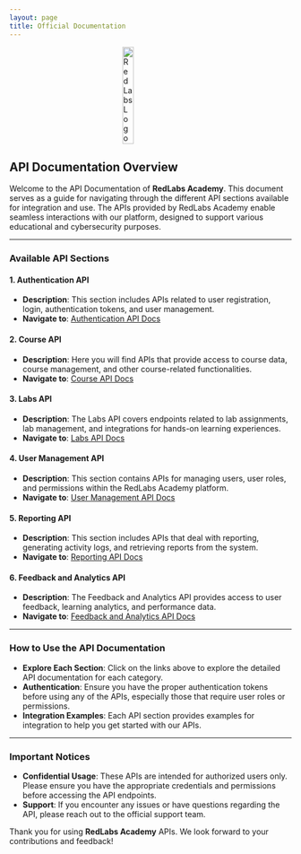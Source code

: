 ```yaml
---
layout: page
title: Official Documentation
---
```


<style>
    .image-container {
        display: flex;
        align-items: center;
        justify-content: center;
    }
    .transparent-image {
        width: 20%;
        background: none;
    }
</style>

<div class="image-container">
    <img src="/img/Logo.png" alt="RedLabs Logo" class="transparent-image" />
</div>

## API Documentation Overview

Welcome to the API Documentation of **RedLabs Academy**. This document serves as a guide for navigating through the different API sections available for integration and use. The APIs provided by RedLabs Academy enable seamless interactions with our platform, designed to support various educational and cybersecurity purposes.

---

### Available API Sections

#### 1. **Authentication API**

- **Description**: This section includes APIs related to user registration, login, authentication tokens, and user management.
- **Navigate to**: [Authentication API Docs](./auth.md)

#### 2. **Course API**

- **Description**: Here you will find APIs that provide access to course data, course management, and other course-related functionalities.
- **Navigate to**: [Course API Docs](./course.md)

#### 3. **Labs API**

- **Description**: The Labs API covers endpoints related to lab assignments, lab management, and integrations for hands-on learning experiences.
- **Navigate to**: [Labs API Docs](./labs.md)

#### 4. **User Management API**

- **Description**: This section contains APIs for managing users, user roles, and permissions within the RedLabs Academy platform.
- **Navigate to**: [User Management API Docs](./user-management.md)

#### 5. **Reporting API**

- **Description**: This section includes APIs that deal with reporting, generating activity logs, and retrieving reports from the system.
- **Navigate to**: [Reporting API Docs](./reporting.md)

#### 6. **Feedback and Analytics API**

- **Description**: The Feedback and Analytics API provides access to user feedback, learning analytics, and performance data.
- **Navigate to**: [Feedback and Analytics API Docs](./feedback-analytics.md)

---

### How to Use the API Documentation

- **Explore Each Section**: Click on the links above to explore the detailed API documentation for each category.
- **Authentication**: Ensure you have the proper authentication tokens before using any of the APIs, especially those that require user roles or permissions.
- **Integration Examples**: Each API section provides examples for integration to help you get started with our APIs.

---

### Important Notices

- **Confidential Usage**: These APIs are intended for authorized users only. Please ensure you have the appropriate credentials and permissions before accessing the API endpoints.
- **Support**: If you encounter any issues or have questions regarding the API, please reach out to the official support team.

Thank you for using **RedLabs Academy** APIs. We look forward to your contributions and feedback!
